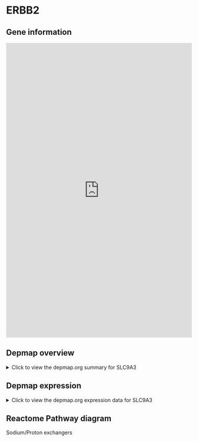<h1>ERBB2</h1>

<h2>Gene information</h2>
<iframe src="https://depmap.org/portal/gene/SLC9A3?tab=about" style="border:none;width:100%;height:800px"></iframe>

<h2>Depmap overview</h2>
<details>
  <summary>Click to view the depmap.org summary for SLC9A3</summary>
  <iframe src="https://depmap.org/portal/gene/SLC9A3?tab=overview" style="border:none;width:100%;height:800px"></iframe>
</details>

<h2>Depmap expression</h2>
<details>
  <summary>Click to view the depmap.org expression data for SLC9A3</summary>
  <iframe src="https://depmap.org/portal/gene/SLC9A3?tab=characterization" style="border:none;width:100%;height:800px"></iframe>
</details>



<h2>Reactome Pathway diagram</h2>
Sodium/Proton exchangers
<div id="diagramHolder"></div>

<script>
    //Creating the Reactome Diagram widget
    //Take into account a proxy needs to be set up in your server side pointing to www.reactome.org
    function onReactomeDiagramReady(){  //This function is automatically called when the widget code is ready to be used
        var diagram = Reactome.Diagram.create({
            "placeHolder" : "diagramHolder",
            "width" : 900,
            "height" : 500
        });

        //Initialising it to the "Hemostasis" pathway
        diagram.loadDiagram("R-HSA-425986");

        //Adding different listeners

        diagram.onDiagramLoaded(function (loaded) {
            console.info("Loaded ", loaded);
            diagram.flagItems("BAD");
	    diagram.flagItems("Q92934");
            if (loaded == "R-HSA-425986") diagram.selectItem("R-HSA-425986");
        });

     }
</script>




